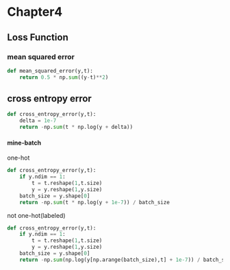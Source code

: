 # Chapter4

## Loss Function

### mean squared error

```python
def mean_squared_error(y,t):
    return 0.5 * np.sum((y-t)**2)
```

## cross entropy error

```python
def cross_entropy_error(y,t):
    delta = 1e-7
    return -np.sum(t * np.log(y + delta))
```

#### mine-batch

one-hot

```python
def cross_entropy_error(y,t):
    if y.ndim == 1:
        t = t.reshape(1,t.size)
        y = y.reshape(1,y.size)
    batch_size = y.shape[0]
    return -np.sum(t * np.log(y + 1e-7)) / batch_size
```

not one-hot(labeled)

```python
def cross_entropy_error(y,t):
    if y.ndim == 1:
        t = t.reshape(1,t.size)
        y = y.reshape(1,y.size)
    batch_size = y.shape[0]
    return -np.sum(np.log(y[np.arange(batch_size),t] + 1e-7)) / batch_size
```